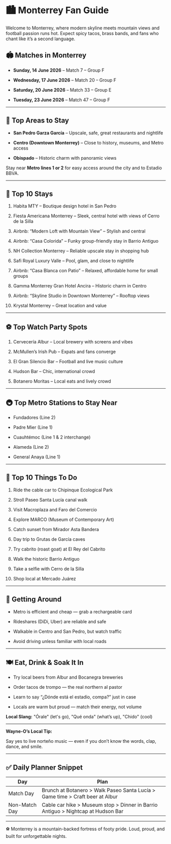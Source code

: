 # 🏙️ Monterrey Fan Guide

Welcome to Monterrey, where modern skyline meets mountain views and football passion runs hot. Expect spicy tacos, brass bands, and fans who chant like it’s a second language.

## **🏟️ Matches in Monterrey**

- **Sunday, 14 June 2026** – Match 7 – Group F
    
- **Wednesday, 17 June 2026** – Match 20 – Group F
    
- **Saturday, 20 June 2026** – Match 33 – Group E
    
- **Tuesday, 23 June 2026** – Match 47 – Group F
    

---

## **📍 Top Areas to Stay**

- **San Pedro Garza García** – Upscale, safe, great restaurants and nightlife
    
- **Centro (Downtown Monterrey)** – Close to history, museums, and Metro access
    
- **Obispado** – Historic charm with panoramic views
    

Stay near **Metro lines 1 or 2** for easy access around the city and to Estadio BBVA.

---

## **🏨 Top 10 Stays**

1. Habita MTY – Boutique design hotel in San Pedro
    
2. Fiesta Americana Monterrey – Sleek, central hotel with views of Cerro de la Silla
    
3. Airbnb: “Modern Loft with Mountain View” – Stylish and central
    
4. Airbnb: “Casa Colorida” – Funky group-friendly stay in Barrio Antiguo
    
5. NH Collection Monterrey – Reliable upscale stay in shopping hub
    
6. Safi Royal Luxury Valle – Pool, glam, and close to nightlife
    
7. Airbnb: “Casa Blanca con Patio” – Relaxed, affordable home for small groups
    
8. Gamma Monterrey Gran Hotel Ancira – Historic charm in Centro
    
9. Airbnb: “Skyline Studio in Downtown Monterrey” – Rooftop views
    
10. Krystal Monterrey – Great location and value
    

---

## **⚽ Top Watch Party Spots**

1. Cervecería Albur – Local brewery with screens and vibes
    
2. McMullen’s Irish Pub – Expats and fans converge
    
3. El Gran Silencio Bar – Football and live music culture
    
4. Hudson Bar – Chic, international crowd
    
5. Botanero Moritas – Local eats and lively crowd
    

---

## **🚇 Top Metro Stations to Stay Near**

- Fundadores (Line 2)
    
- Padre Mier (Line 1)
    
- Cuauhtémoc (Line 1 & 2 interchange)
    
- Alameda (Line 2)
    
- General Anaya (Line 1)
    

---

## **🎯 Top 10 Things To Do**

1. Ride the cable car to Chipinque Ecological Park
    
2. Stroll Paseo Santa Lucía canal walk
    
3. Visit Macroplaza and Faro del Comercio
    
4. Explore MARCO (Museum of Contemporary Art)
    
5. Catch sunset from Mirador Asta Bandera
    
6. Day trip to Grutas de García caves
    
7. Try cabrito (roast goat) at El Rey del Cabrito
    
8. Walk the historic Barrio Antiguo
    
9. Take a selfie with Cerro de la Silla
    
10. Shop local at Mercado Juárez
    

---

## **🧭 Getting Around**

- Metro is efficient and cheap — grab a rechargeable card
    
- Rideshares (DiDi, Uber) are reliable and safe
    
- Walkable in Centro and San Pedro, but watch traffic
    
- Avoid driving unless familiar with local roads
    

---

## **🍽️ Eat, Drink & Soak It In**

- Try local beers from Albur and Bocanegra breweries
    
- Order tacos de trompo — the real northern al pastor
    
- Learn to say “¿Dónde está el estadio, compa?” just in case
    
- Locals are warm but proud — match their energy, not volume
    

**Local Slang:** "Órale" (let's go), "Qué onda" (what’s up), "Chido" (cool)

---

**Wayne-O’s Local Tip:**

Say yes to live norteño music — even if you don’t know the words, clap, dance, and smile.

---

## **✅ Daily Planner Snippet**

|**Day**|**Plan**|
|---|---|
|Match Day|Brunch at Botanero > Walk Paseo Santa Lucía > Game time > Craft beer at Albur|
|Non-Match Day|Cable car hike > Museum stop > Dinner in Barrio Antiguo > Nightcap at Hudson Bar|

---

⚽ Monterrey is a mountain-backed fortress of footy pride. Loud, proud, and built for unforgettable nights.